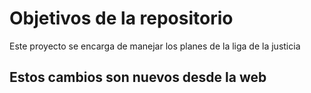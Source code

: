 # Objetivos de la repositorio

Este proyecto se encarga de manejar los planes de la liga de la justicia


## Estos cambios son nuevos desde la web
